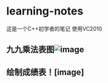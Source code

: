# learning-notes
这是一个C++初学者的笔记
使用VC2010
## 九九乘法表图![image](https://github.com/Accoining/learning-notes/blob/main/9*9%E8%A1%A8.png)
## 绘制成绩表！[image]
